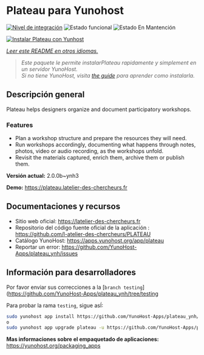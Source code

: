 <!--
Este archivo README esta generado automaticamente<https://github.com/YunoHost/apps/tree/master/tools/readme_generator>
No se debe editar a mano.
-->

# Plateau para Yunohost

[![Nivel de integración](https://dash.yunohost.org/integration/plateau.svg)](https://dash.yunohost.org/appci/app/plateau) ![Estado funcional](https://ci-apps.yunohost.org/ci/badges/plateau.status.svg) ![Estado En Mantención](https://ci-apps.yunohost.org/ci/badges/plateau.maintain.svg)

[![Instalar Plateau con Yunhost](https://install-app.yunohost.org/install-with-yunohost.svg)](https://install-app.yunohost.org/?app=plateau)

*[Leer este README en otros idiomas.](./ALL_README.md)*

> *Este paquete le permite instalarPlateau rapidamente y simplement en un servidor YunoHost.*  
> *Si no tiene YunoHost, visita [the guide](https://yunohost.org/install) para aprender como instalarla.*

## Descripción general

Plateau helps designers organize and document participatory workshops.

### Features

- Plan a workshop structure and prepare the resources they will need. 
- Run workshops accordingly, documenting what happens through notes, photos, video or audio recording, as the workshops unfold. 
- Revisit the materials captured, enrich them, archive them or publish them.


**Versión actual:** 2.0.0b~ynh3

**Demo:** <https://plateau.latelier-des-chercheurs.fr>
## Documentaciones y recursos

- Sitio web oficial: <https://latelier-des-chercheurs.fr>
- Repositorio del código fuente oficial de la aplicación : <https://github.com/l-atelier-des-chercheurs/PLATEAU>
- Catálogo YunoHost: <https://apps.yunohost.org/app/plateau>
- Reportar un error: <https://github.com/YunoHost-Apps/plateau_ynh/issues>

## Información para desarrolladores

Por favor enviar sus correcciones a la [`branch testing`](https://github.com/YunoHost-Apps/plateau_ynh/tree/testing

Para probar la rama `testing`, sigue asÍ:

```bash
sudo yunohost app install https://github.com/YunoHost-Apps/plateau_ynh/tree/testing --debug
o
sudo yunohost app upgrade plateau -u https://github.com/YunoHost-Apps/plateau_ynh/tree/testing --debug
```

**Mas informaciones sobre el empaquetado de aplicaciones:** <https://yunohost.org/packaging_apps>
